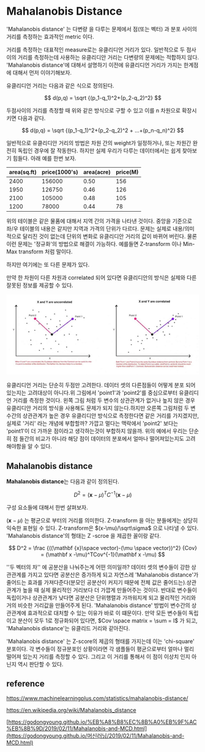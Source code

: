 # Mahalanobis Distance



'Mahalanobis distance' 는 다변량 을 다루는 문제에서 점(또는 벡터) 과 분포 사이의 거리를 측정하는 효과적인 metric 이다.

거리를 측정하는 대표적인 measure로는 유클리디언 거리가 있다. 일반적으로 두 점사이의 거리를 측정하는데 사용하는 유클리디안 거리는 다변량의 문제에는 적합하지 않다. 'Mahalanobis distance'에 대해서 설명하기 이전에 유클리디언 거리가 가지는 한계점에 대해서 먼저 이야기해보자.

유클리디언 거리는 다음과 같은 식으로 정의된다.


$$
d(p,q) = \sqrt {(p_1-q_1)^2+(p_2-q_2)^2}
$$


두점사이의 거리를 측정할 때 위와 같은 방식으로 구할 수 있고 이를 n 차원으로 확장시키면 다음과 같다.


$$
d(p,q) = \sqrt {(p_1-q_1)^2+(p_2-q_2)^2 + ...+(p_n-q_n)^2}
$$


일반적으로 유클리디안 거리의 방법은 차원 간의 weight가 일정하거나, 또는 차원간 완전히 독립인 경우에 잘 작동한다. 하지만 실제 우리가 다루는 데이터에서는 쉽게 찾아보기 힘들다. 아래 예를 한번 보자.



| area(sq.ft) | price(1000's) | area(acre) | price(M) |
| ----------- | ------------- | ---------- | -------- |
| 2400        | 156000        | 0.50       | 156      |
| 1950        | 126750        | 0.46       | 126      |
| 2100        | 105000        | 0.48       | 105      |
| 1200        | 78000         | 0.44       | 78       |



위의 테이블은 같은 물품에 대해서 지역 간의 가격을 나타낸 것이다. 중앙을 기준으로 좌/우 테이블의 내용은 같지만 지역과 가격의 단위가 다르다. 문제는 실제로 내용/의미적으로 달리진 것이 없는데 단위의 변화로 유클리디안 거리의 값이 바뀌어 버린다. 물론 이런 문제는 '정규화'의 방법으로 해결이 가능하다. 예를들면 Z-transform 이나 Min-Max transform 처럼 말이다.

하지만 여기에는 또 다른 문제가 있다.

만약 한 차원이 다른 차원과 correlated 되어 있다면 유클리디안의 방식은 실제와 다른 잘못된 정보를 제공할 수 있다.

![1](img/Mahalonobis_1.PNG)

유클리디언 거리는 단순히 두점만 고려한다. 데이터 셋의 다른점들이 어떻게 분포 되어있는지는 고려대상이 아니다.위 그림에서  'point1'과 'point2'를 중심으로부터 유클리디언 거리를 측정한 것이다. 왼쪽 그림 처럼 두 변수의 상관관계가 없거나 높지 않은 경우 유클리디안 거리의 방식을 사용해도 문제가 되지 않는다.하지만 오른쪽 그림처럼 두 변수간의 상관관계가 높은 경우 유클리디안 방식으로 측정한다면 같은 거리를 가지겠지만, 실제로 '거리' 라는 개념에 부합할까? 가깝고 멀다는 맥락에서 'point2' 보다는 'point1'이 더 가까운 점이라고 생각하는것이 부합하지 않을까. 위의 예에서 우리는 단순히 점 들간의 비교가 아니라 해당 점이 데이터의 분포에서 얼마나 떨어져있는지도 고려해야함을 알 수 있다.





## Mahalanobis distance



**Mahalanobis distance**는 다음과 같이 정의된다.



$$
D^2 = (\mathbf x -\mu)^TC^{-1}(\mathbf x - \mu)
$$


구성 요소들에 대해서 한번 살펴보자.

$(\mathbf x -\mu)$ 는 평균으로 부터의 거리를 의미한다. Z-transform 을 아는 분들에게는 상당히 익숙한 표현일 수 있다. Z-transform은 $(x-\mu)/\sqrt\sigma$  으로 나타낼 수 있다.  'Mahalanobis distance'의 형태는 Z -scroe 을 제곱한 꼴이랑 같다. 


$$
D^2 = \frac {((\mathbf {x}\space vector)-(\mu \space vector))^2} {Cov} = (\mathbf x -\mu)^TCov^{-1}(\mathbf x -\mu)
$$


''두 벡터의 차'' 에 공분산을 나눠주는게 어떤 의미일까?  데이터 셋의 변수들이 강한 상관관계를 가지고 있다면 공분산은 증가하게 되고 자연스레 'Mahalanobis distance'가 줄어드는 효과를 가져다준다(분모인 공분산이 커지기 때문에 전체 값은 줄어드는).상관관계가 높을 때 실제 물리적인 거리보다 더 가깝게 만들어주는 것이다. 반대로 변수들이 독립이거나 상관관계가 낮다면 공분산은 단위행렬과 가까워지게 되고 물리적인 거리와 거의 비슷한 거리값을 만들어주게 된다. 'Mahalanobis distance' 방법이 변수간의 상관관계에 효과적으로 대처할 수 있는 이유가 바로 이 떄문이다. 만약 모든 변수들이 독립이고 분산이 모두 1로 정규화되어 있다면, $Cov \space matrix = \sum = I$ 가 되고, 'Mahalanobis distance'는 유클리드 거리와 같아진다.

'Mahalanobis distance' 는 Z-score의 제곱의 형태를 가지는데 이는 'chi-square' 분포이다. 각 변수들이 정규분포인 상황이라면 각 샘플들이 평균으로부터 얼마나 멀리 떨어져 있는지 거리를 측정할 수 있다. 그리고 이 거리를 통해서 이 점이 이상치 인지 아닌지 역시 판단할 수 있다. 



## reference

https://www.machinelearningplus.com/statistics/mahalanobis-distance/

https://en.wikipedia.org/wiki/Mahalanobis_distance

[https://godongyoung.github.io/%EB%A8%B8%EC%8B%A0%EB%9F%AC%EB%8B%9D/2019/02/11/Mahalanobis-and-MCD.html](https://godongyoung.github.io/머신러닝/2019/02/11/Mahalanobis-and-MCD.html)